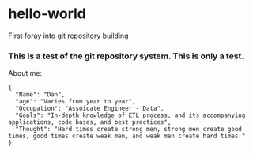 # hello-world
First foray into git repository building

### This is a test of the git repository system. This is only a test.
About me:
```
{
  "Name": "Dan",
  "age": "Varies from year to year",
  "Occupation": "Assoicate Engineer - Data",
  "Goals": "In-depth knowledge of ETL process, and its accompanying applications, code bases, and best practices",
  "Thought": "Hard times create strong men, strong men create good times, good times create weak men, and weak men create hard times."
}
```
